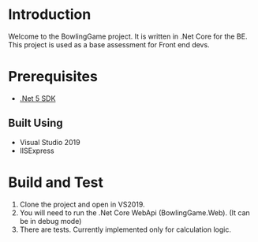# Introduction 
Welcome to the BowlingGame project. It is written in .Net Core for the BE.
This project is used as a base assessment for Front end devs.

# Prerequisites
* [.Net 5 SDK](https://dotnet.microsoft.com/download/dotnet/thank-you/sdk-5.0.101-windows-x64-installer)


## Built Using
* Visual Studio 2019
* IISExpress

# Build and Test
1.	Clone the project and open in VS2019.
2.  You will need to run the .Net Core WebApi (BowlingGame.Web). (It can be in debug mode)
3.  There are tests. Currently implemented only for calculation logic.
